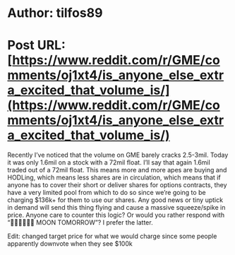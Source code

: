 # Author: tilfos89
# Post URL: [https://www.reddit.com/r/GME/comments/oj1xt4/is_anyone_else_extra_excited_that_volume_is/](https://www.reddit.com/r/GME/comments/oj1xt4/is_anyone_else_extra_excited_that_volume_is/)


Recently I’ve noticed that the volume on GME barely cracks 2.5-3mil. Today it was only 1.6mil on a stock with a 72mil float. I’ll say that again 1.6mil traded out of a 72mil float. This means more and more apes are buying and HODLing, which means less shares are in circulation, which means that if anyone has to cover their short or deliver shares for options contracts, they have a very limited pool from which to do so since we’re going to be charging $136k+ for them to use our shares. Any good news or tiny uptick in demand will send this thing flying and cause a massive squeeze/spike in price. Anyone care to counter this logic? Or would you rather respond with “🙌🏼🙌🏼🙌🏼 MOON TOMORROW”?
I prefer the latter.

Edit: changed target price for what we would charge since some people apparently downvote when they see $100k